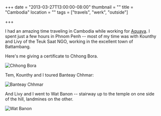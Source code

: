+++
date = "2013-03-27T13:00:00-08:00"
thumbnail = ""
title = "Cambodia"
location = ""
tags = ["travels", "werk", "outside"]

+++

I had an amazing time traveling in Cambodia while working for [Aquaya](http://aquaya.org).
I spent just a few hours in Phnom Penh --
most of my time was with Kounthy and Livy of the Teuk Saat NGO,
working in the excellent town of Battambang.

<!--more-->

Here's me giving a certificate to Chhong Bora.

![Chhong Bora](/img/chhong-bora.jpg)

Tem, Kounthy and I toured Banteay Chhmar:

![Banteay Chhmar](/img/banteay-chhmar-temple.jpg)

And Livy and I went to Wat Banon --
stairway up to the temple on one side of the hill,
landmines on the other.

![Wat Banon](/img/wat-banon-temple.jpg)
